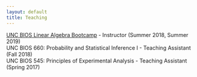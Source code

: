 ```yaml
---
layout: default
title: Teaching
---
```


[UNC BIOS Linear Algebra Bootcamp](https://sph.unc.edu/bios/biostatistics-boot-camp/) - Instructor (Summer 2018, Summer 2019) <br>
UNC BIOS 660: Probability and Statistical Inference I - Teaching Assistant (Fall 2018) <br>
UNC BIOS 545: Principles of Experimental Analysis - Teaching Assistant (Spring 2017)<br>
